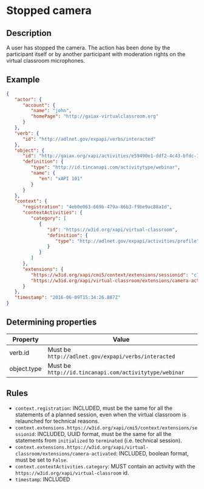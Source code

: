 # Stopped camera

## Description

A user has stopped the camera. The action has been done by the participant itself or by another participant with moderation rights on the virtual classroom microphones.

## Example

```json
{
   "actor": {
      "account": {
         "name": "john",
         "homePage": "http://gaiax-virtualclassroom.org"
      }
   },
   "verb": {
      "id": "http://adlnet.gov/expapi/verbs/interacted"
   },
   "object": {
      "id": "http://gaiax.org/xapi/activities/e59490e1-ddf2-4c43-bfdc-14e274abc106",
      "definition": {
         "type": "http://id.tincanapi.com/activitytype/webinar",
         "name": {
            "en": "xAPI 101"
         }
      }
   },
   "context": {
      "registration": "4eb0e063-669b-479a-86b3-f9be9ac88a1d",
      "contextActivities": {
         "category": [
            {
               "id": "https://w3id.org/xapi/virtual-classroom",
               "definition": {
                  "type": "http://adlnet.gov/expapi/activities/profile"
               }
            }
         ]
      },
      "extensions": {
         "https://w3id.org/xapi/cmi5/context/extensions/sessionid": "c7b6f0a9-482c-4c03-acc1-548289126963", 
         "https://w3id.org/xapi/virtual-classroom/extensions/camera-activated": false
      }
   },
   "timestamp": "2016-06-09T15:34:26.887Z"
}
```

## Determining properties

| Property  | Value         |
|----------------|-----------------|
| verb.id | Must be `http://adlnet.gov/expapi/verbs/interacted` |
| object.type | Must be `http://id.tincanapi.com/activitytype/webinar` |


## Rules

- `context.registration`: INCLUDED, must be the same for all the statements of a planned session, even when the virtual classroom is relaunched for technical reasons.
- `context.extensions.https://w3id.org/xapi/cmi5/context/extensions/sessionid`: INCLUDED, UUID format, must be the same for all the statements from `initialized` to `terminated` (i.e. technical session).
- `context.extensions.https://w3id.org/xapi/virtual-classroom/extensions/camera-activated`: INCLUDED, boolean format, must be set to `False`.
- `context.contextActivities.category`: MUST contain an activity with the `https://w3id.org/xapi/virtual-classroom` id.
- `timestamp`: INCLUDED
